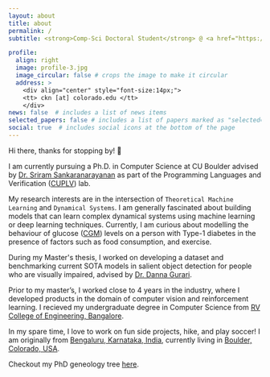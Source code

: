```yaml
---
layout: about
title: about
permalink: /
subtitle: <strong>Comp-Sci Doctoral Student</strong> @ <a href="https://www.colorado.edu/cs/">University of Colorado Boulder</a> <br> <code> CS Endowed Founder's Fellowship (2022-2023) Bell Family Endowed CS Fellowship (2023-2024) </code> <br> <strong>Previously:</strong> Applied Science Intern @ <a href="https://www.amazon.science/"> Amazon Science</a> | Sr. Data Scientist @ <a href="https://www.makemytrip.com/">MakeMyTrip.com</a>

profile:
  align: right
  image: profile-3.jpg
  image_circular: false # crops the image to make it circular
  address: >
    <div align="center" style="font-size:14px;">
    <tt> ckn [at] colorado.edu </tt> 
    </div>
news: false  # includes a list of news items
selected_papers: false # includes a list of papers marked as "selected={true}"
social: true  # includes social icons at the bottom of the page
---
```


Hi there, thanks for stopping by! 👋

I am currently pursuing a Ph.D. in Computer Science at CU Boulder advised by <a href="https://home.cs.colorado.edu/~srirams/">Dr. Sriram Sankaranarayanan</a> as part of the Programming Languages and Verification (<a href="https://plv.colorado.edu/">CUPLV</a>) lab.

My research interests are in the intersection of `Theoretical Machine Learning` and `Dynamical Systems`. I am generally fascinated about building models that can learn complex dynamical systems using machine learning or deep learning techniques. Currently, I am curious about modelling the behaviour of glucose (<a href="https://www.niddk.nih.gov/health-information/diabetes/overview/managing-diabetes/continuous-glucose-monitoring">CGM</a>) levels on a person with Type-1 diabetes in the presence of factors such as food consumption, and exercise.

During my Master's thesis, I worked on developing a dataset and benchmarking current SOTA models in salient object detection for people who are visually impaired, advised by <a href="https://home.cs.colorado.edu/~DrG">Dr. Danna Gurari</a>. 

Prior to my master’s, I worked close to 4 years in the industry, where I developed products in the domain of computer vision and reinforcement learning. I recieved my undergraduate degree in Computer Science from <a href="https://www.rvce.edu.in/">RV College of Engineering, Bangalore</a>.

In my spare time, I love to work on fun side projects, hike, and play soccer! I am originally from <a href="https://www.britannica.com/place/Bangalore-India">Bengaluru, Karnataka, India</a>, currently living in <a href="https://bouldercolorado.gov/">Boulder, Colorado, USA</a>.

Checkout my PhD geneology tree <a href="https://ck090.github.io/gene">here</a>.